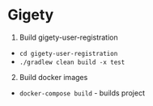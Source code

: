 # Gigety  

1) Build gigety-user-registration  
  * ```cd gigety-user-registration```  
  * ```./gradlew clean build -x test```  
2) Build docker images   
  * ```docker-compose build``` - builds project  
